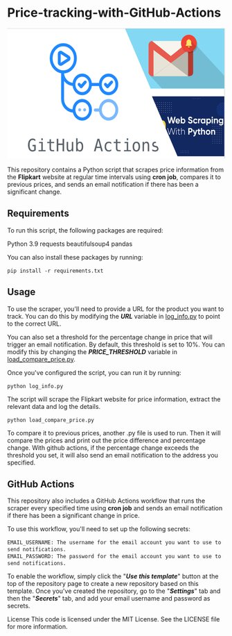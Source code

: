 # Price-tracking-with-GitHub-Actions

<img src="project_idea.PNG" width="600" height="300">

This repository contains a Python script that scrapes price information from the **Flipkart** website at regular time intervals using **cron job**, compares it to previous prices, and sends an email notification if there has been a significant change.

## Requirements
To run this script, the following packages are required:

Python 3.9
requests
beautifulsoup4
pandas

You can also install these packages by running:

````
pip install -r requirements.txt
````

## Usage
To use the scraper, you'll need to provide a URL for the product you want to track. You can do this by modifying the ***URL*** variable in [log_info.py](https://github.com/Pramod07Ch/price-tracker/blob/main/log_info.py) to point to the correct URL.

You can also set a threshold for the percentage change in price that will trigger an email notification. By default, this threshold is set to 10%. You can modify this by changing the ***PRICE_THRESHOLD*** variable in [load_compare_price.py](https://github.com/Pramod07Ch/price-tracker/blob/main/log_compare_price.py).

Once you've configured the script, you can run it by running:
```
python log_info.py
```

The script will scrape the Flipkart website for price information, extract the relevant data and log the details. 

```
python load_compare_price.py
```


To compare it to previous prices, another .py file is used to run. Then it will compare the prices and print out the price difference and percentage change. With github actions, if the percentage change exceeds the threshold you set, it will also send an email notification to the address you specified.

## GitHub Actions
This repository also includes a GitHub Actions workflow that runs the scraper every specified time using **cron job** and sends an email notification if there has been a significant change in price. 

To use this workflow, you'll need to set up the following secrets:

```
EMAIL_USERNAME: The username for the email account you want to use to send notifications.
EMAIL_PASSWORD: The password for the email account you want to use to send notifications.
```

To enable the workflow, simply click the "***Use this template***" button at the top of the repository page to create a new repository based on this template. Once you've created the repository, go to the "***Settings***" tab and then the "***Secrets***" tab, and add your email username and password as secrets.

License
This code is licensed under the MIT License. See the LICENSE file for more information.
